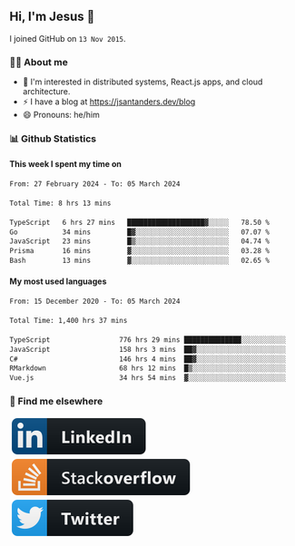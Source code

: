 ## Hi, I'm Jesus 👋

I joined GitHub on `13 Nov 2015`.

<!-- Talking about you -->

### 👨‍💻 About me

- 👦 I'm interested in distributed systems, React.js apps, and cloud architecture.
- ⚡️ I have a blog at <https://jsantanders.dev/blog>
- 😄 Pronouns: he/him

### 📊 Github Statistics

#### This week I spent my time on

<!--START_SECTION:weekly-->

```txt
From: 27 February 2024 - To: 05 March 2024

Total Time: 8 hrs 13 mins

TypeScript   6 hrs 27 mins   ███████████████████▓░░░░░   78.50 %
Go           34 mins         █▓░░░░░░░░░░░░░░░░░░░░░░░   07.07 %
JavaScript   23 mins         █▒░░░░░░░░░░░░░░░░░░░░░░░   04.74 %
Prisma       16 mins         ▓░░░░░░░░░░░░░░░░░░░░░░░░   03.28 %
Bash         13 mins         ▓░░░░░░░░░░░░░░░░░░░░░░░░   02.65 %
```

<!--END_SECTION:weekly-->

#### My most used languages

<!--START_SECTION:alltime-->

```txt
From: 15 December 2020 - To: 05 March 2024

Total Time: 1,400 hrs 37 mins

TypeScript                 776 hrs 29 mins ██████████████░░░░░░░░░░░   55.44 %
JavaScript                 158 hrs 3 mins  ██▓░░░░░░░░░░░░░░░░░░░░░░   11.28 %
C#                         146 hrs 4 mins  ██▓░░░░░░░░░░░░░░░░░░░░░░   10.43 %
RMarkdown                  68 hrs 12 mins  █▒░░░░░░░░░░░░░░░░░░░░░░░   04.87 %
Vue.js                     34 hrs 54 mins  ▓░░░░░░░░░░░░░░░░░░░░░░░░   02.49 %
```

<!--END_SECTION:alltime-->

### 📢 Find me elsewhere

<p>
  <a target="_blank" href="https://linkedin.com/in/jsantanders">
    <img src="https://github.com/jsantanders/jsantanders/blob/master/img/linkedin.svg" alt="LinkedIn" style="vertical-align:top; margin:4px">
  </a>
  
  <a target="_blank" href="https://stackoverflow.com/users/7318331/jesus-santander">
    <img src="https://github.com/jsantanders/jsantanders/blob/master/img/stackoverflow.svg" alt="StackOverflow" style="vertical-align:top; margin:4px">
  </a>
  
  <a target="_blank" href="http://twitter.com/jsantanders">
    <img src="https://github.com/jsantanders/jsantanders/blob/master/img/twitter.svg" alt="Twitter" style="vertical-align:top; margin:4px">
  </a>
</p>
